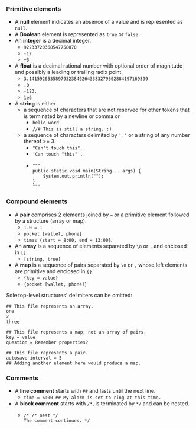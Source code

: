 ### Primitive elements
- A **null** element indicates an absence of a value and is represented as `null`.
- A **Boolean** element is represented as `true` or `false`.
- An **integer** is a decimal integer.
  - `92233720368547758070`
  - `-12`
  - `+3`
- A **float** is a decimal rational number with optional order of magnitude
and possibly a leading or trailing radix point.
  - `3.141592653589793238462643383279502884197169399`
  - `.0`
  - `-123.`
  - `1e6`
- A **string** is either
  - a sequence of characters that are not reserved for other tokens that is terminated by a newline or comma or
    - `hello word`
    - `//# This is still a string. :)`
  - a sequence of characters delimited by `'`, `"` or a string of any number thereof >= 3.
    - `"Can't touch this".`
    - `'Can touch "this"'.`
    - ```
      """
      public static void main(String... args) {
          System.out.println("");
      }
      """
      ```

### Compound elements
- A **pair** comprises 2 elements joined by `=` or a primitive element followed by a structure (array or map).
  - `1.0 = 1`
  - `pocket [wallet, phone]`
  - `times {start = 8:00, end = 13:00}`.
- An **array** is a sequence of elements separated by `\n` or `,` and enclosed in `[]`.
  - `[string, true]`
- A **map** is a sequence of pairs separated by `\n` or `,` whose left elements are primitive and enclosed in `{}`.
  - `{key = value}`
  - `{pocket [wallet, phone]}`

Sole top-level structures' delimiters can be omitted:
```
## This file represents an array.
one
2
three
```
```
## This file represents a map; not an array of pairs.
key = value
question = Remember properties?
```
```
## This file represents a pair.
autosave interval = 5
## Adding another element here would produce a map.
```

### Comments
- A **line comment** starts with `##` and lasts until the next line.
  - `time = 6:00 ## My alarm is set to ring at this time.`
- A **block comment** starts with `/*`, is terminated by `*/` and can be nested.
  - ```
    /* /* nest */
    The comment continues. */
    ```
